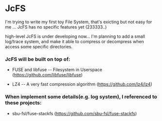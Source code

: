 # JcFS

I'm trying to write my first toy File System, that's exicting but not easy for me ... JcFS has no specific features yet (233333..)

high-level JcFS is under developing now... I'm planning to add a small log/trace system, and make it able to compress or decompress when access some specific directories.

### JcFS will be built on top of:

* FUSE and libfuse -- Filesystem in Userspace (https://github.com/libfuse/libfuse)

* LZ4 -- A very fast compression algorithm (https://github.com/lz4/lz4)

### When implement some details(e.g. log system), I referenced to these projects:

* sbu-fsl/fuse-stackfs (https://github.com/sbu-fsl/fuse-stackfs)
